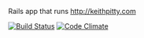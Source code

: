 Rails app that runs http://keithpitty.com

[![Build Status](https://travis-ci.org/keithpitty/kpdotcom.svg?branch=develop)](https://travis-ci.org/keithpitty/kpdotcom)
[![Code Climate](https://codeclimate.com/github/keithpitty/kpdotcom/badges/gpa.svg)](https://codeclimate.com/github/keithpitty/kpdotcom)

